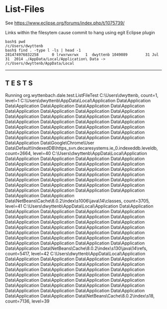 # List-Files
See https://www.eclipse.org/forums/index.php/t/1075739/

Links within the filesytem cause commit to hang using egit Eclipse plugin

```
bash$ pwd
/c/Users/dwyttenb
bash$ find . -type l -ls | head -1
281474976832258      0 lrwxrwxrwx   1  dwyttenb 1049089        31 Jul 31  2014 ./AppData/Local/Application\ Data -> /c/Users/dwyttenb/AppData/Local
```


-------------------------------------------------------
 T E S T S
-------------------------------------------------------
Running org.wyttenbach.dale.test.ListFileTest
C:\Users\dwyttenb, count=1, level=1
C:\Users\dwyttenb\AppData\Local\Application Data\Application Data\Application Data\Application Data\Application Data\Application Data\Application Data\Application Data\Application Data\Application Data\Application Data\Application Data\Application Data\Application Data\Application Data\Application Data\Application Data\Application Data\Application Data\Application Data\Application Data\Application Data\Application Data\Application Data\Application Data\Application Data\Application Data\Application Data\Application Data\Application Data\Application Data\Google\Chrome\User Data\Default\IndexedDB\https_svn.decaresystems.ie_0.indexeddb.leveldb, count=2664, level=40
C:\Users\dwyttenb\AppData\Local\Application Data\Application Data\Application Data\Application Data\Application Data\Application Data\Application Data\Application Data\Application Data\Application Data\Application Data\Application Data\Application Data\Application Data\Application Data\Application Data\Application Data\Application Data\Application Data\Application Data\Application Data\Application Data\Application Data\Application Data\Application Data\Application Data\Application Data\Application Data\Application Data\Application Data\Application Data\NetBeans\Cache\8.0.2\index\s1006\java\14\classes, count=3705, level=41
C:\Users\dwyttenb\AppData\Local\Application Data\Application Data\Application Data\Application Data\Application Data\Application Data\Application Data\Application Data\Application Data\Application Data\Application Data\Application Data\Application Data\Application Data\Application Data\Application Data\Application Data\Application Data\Application Data\Application Data\Application Data\Application Data\Application Data\Application Data\Application Data\Application Data\Application Data\Application Data\Application Data\Application Data\Application Data\NetBeans\Cache\8.0.2\index\s130\java\14\refs, count=5417, level=42
C:\Users\dwyttenb\AppData\Local\Application Data\Application Data\Application Data\Application Data\Application Data\Application Data\Application Data\Application Data\Application Data\Application Data\Application Data\Application Data\Application Data\Application Data\Application Data\Application Data\Application Data\Application Data\Application Data\Application Data\Application Data\Application Data\Application Data\Application Data\Application Data\Application Data\Application Data\Application Data\Application Data\Application Data\Application Data\NetBeans\Cache\8.0.2\index\s18, count=7136, level=39
